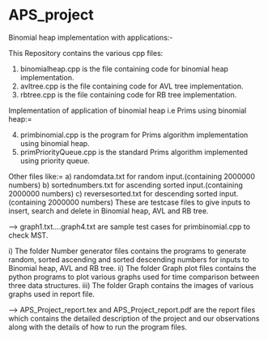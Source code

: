 # APS_project
Binomial heap implementation with applications:-

This Repository contains the various cpp files:

1. binomialheap.cpp is the file containing code for binomial heap implementation.
2. avltree.cpp is the file containing code for AVL tree implementation.
3. rbtree.cpp is the file containing code for RB tree implementation.

Implementation of application of binomial heap i.e Prims using binomial heap:=

4. primbinomial.cpp is the program for Prims algorithm implementation using binomial heap.
5. primPriorityQueue.cpp is the standard Prims algorithm implemented using priority queue.

Other files like:=
a) randomdata.txt for random input.(containing 2000000 numbers)
b) sortednumbers.txt for ascending sorted input.(containing 2000000 numbers)
c) reversesorted.txt for descending sorted input.(containing 2000000 numbers)
These are testcase files to give inputs to insert, search and delete in Binomial heap, AVL and RB tree.

--> graph1.txt....graph4.txt are sample test cases for primbinomial.cpp to check MST.

i) The folder Number generator files contains the programs to generate random, sorted ascending and sorted descending numbers for inputs to Binomial heap, AVL and RB tree.
ii) The folder Graph plot files contains the python programs to plot various graphs used for time comparison between three data structures.
iii) The folder Graph contains the images of various graphs used in report file.

--> APS_Project_report.tex and APS_Project_report.pdf are the report files which contains the detailed description of the project and our observations along with the details of how to run the program files.
